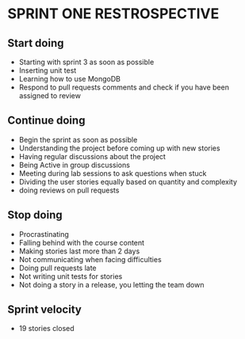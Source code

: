# SPRINT ONE RESTROSPECTIVE

## Start doing
* Starting with sprint 3 as soon as possible
* Inserting unit test
* Learning how to use MongoDB
* Respond to pull requests comments and check if you have been assigned to review

## Continue doing
* Begin the sprint as soon as possible 
* Understanding the project before coming up with new stories
* Having regular discussions about the project 
* Being Active in group discussions
* Meeting during lab sessions to ask questions when stuck
* Dividing the user stories equally based on quantity and complexity
* doing reviews on pull requests

## Stop doing
* Procrastinating 
* Falling behind with the course content
* Making stories last more than 2 days
* Not communicating when facing difficulties 
* Doing pull requests late
* Not writing unit tests for stories 
* Not doing a story in a release, you letting the team down

## Sprint velocity
* 19 stories closed